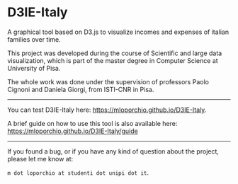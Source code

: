 # D3IE-Italy

A graphical tool based on D3.js to visualize incomes and expenses of italian families over time.

This project was developed during the course of Scientific and large data visualization, 
which is part of the master degree in Computer Science at University of Pisa.

The whole work was done under the supervision of professors Paolo Cignoni and Daniela Giorgi, from ISTI-CNR in Pisa. 

<hr>

You can test D3IE-Italy here: https://mloporchio.github.io/D3IE-Italy.

A brief guide on how to use this tool is also available here: https://mloporchio.github.io/D3IE-Italy/guide

<hr>

If you found a bug, or if you have any kind of question about the project, please let me know at: 

  <code>m dot loporchio at studenti dot unipi dot it</code>.


